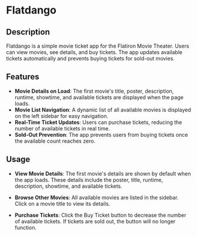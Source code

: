 # Flatdango

## Description

Flatdango is a simple movie ticket app for the Flatiron Movie Theater. 
Users can view movies, see details, and buy tickets. 
The app updates available tickets automatically and prevents buying tickets for sold-out movies.

## Features

- **Movie Details on Load**: The first movie's title, poster, description, runtime, showtime, and available tickets are displayed when the page loads.
- **Movie List Navigation**: A dynamic list of all available movies is displayed on the left sidebar for easy navigation.
- **Real-Time Ticket Updates**: Users can purchase tickets, reducing the number of available tickets in real time.
- **Sold-Out Prevention**: The app prevents users from buying tickets once the available count reaches zero.

## Usage
- **View Movie Details**:
The first movie's details are shown by default when the app loads.
These details include the poster, title, runtime, description, showtime, and available tickets.

- **Browse Other Movies**:
All available movies are listed in the sidebar. Click on a movie title to view its details.

- **Purchase Tickets**:
Click the Buy Ticket button to decrease the number of available tickets.
If tickets are sold out, the button will no longer function.